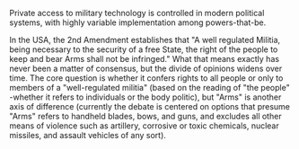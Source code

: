 Private access to military technology is controlled in modern political systems, with highly variable implementation among powers-that-be.

In the USA, the 2nd Amendment establishes that "A well regulated Militia, being necessary to the security of a free State, the right of the people to keep and bear Arms shall not be infringed." What that means exactly has never been a matter of consensus, but the divide of opinions widens over time. The core question is whether it confers rights to all people or only to members of a "well-regulated militia" (based on the reading of "the people" -whether it refers to individuals or the body politic), but "Arms" is another axis of difference (currently the debate is centered on options that presume "Arms" refers to handheld blades, bows, and guns, and excludes all other means of violence such as artillery, corrosive or toxic chemicals, nuclear missiles, and assault vehicles of any sort). 
